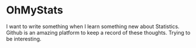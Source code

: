 # OhMyStats
I want to write something when I learn something new about Statistics. Github is an amazing platform to keep a record of these thoughts. Trying to be interesting.
